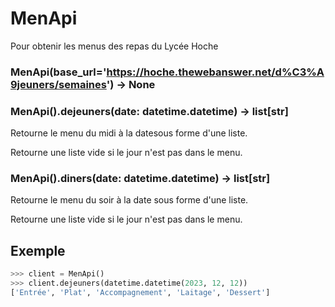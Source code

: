 # MenApi
Pour obtenir les menus des repas du Lycée Hoche

### MenApi(base_url='https://hoche.thewebanswer.net/d%C3%A9jeuners/semaines') -> None


### MenApi().dejeuners(date: datetime.datetime) -> list[str]

Retourne le menu du midi à la datesous forme d'une liste.

Retourne une liste vide si le jour n'est pas dans le menu.

### MenApi().diners(date: datetime.datetime) -> list[str]

Retourne le menu du soir à la date sous forme d'une liste.

Retourne une liste vide si le jour n'est pas dans le menu.

## Exemple
```Python
>>> client = MenApi()
>>> client.dejeuners(datetime.datetime(2023, 12, 12))
['Entrée', 'Plat', 'Accompagnement', 'Laitage', 'Dessert']
``` 

